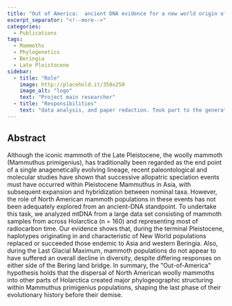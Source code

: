```yaml
---
title: "Out of America:  ancient DNA evidence for a new world origin of late quaternary woolly mammoths"
excerpt_separator: "<!--more-->"
categories:
  - Publications
tags:
  - Mammoths
  - Phylogenetics
  - Beringia
  - Late Pleistocene
sidebar:
  - title: "Role"
    image: http://placehold.it/350x250
    image_alt: "logo"
    text: "Project main researcher"
  - title: "Responsibilities"
    text: "data analysis, and paper redaction. Took part to the generation of the data "
---
```


## Abstract
Although the iconic mammoth of the Late Pleistocene, the woolly mammoth (Mammuthus primigenius), has traditionally been regarded as the end point of a single anagenetically evolving lineage, recent paleontological and molecular studies have shown that successive allopatric speciation events must have occurred within Pleistocene Mammuthus in Asia, with subsequent expansion and hybridization between nominal taxa. However, the role of North American mammoth populations in these events has not been adequately explored from an ancient-DNA standpoint.
To undertake this task, we analyzed mtDNA from a large data set consisting of mammoth samples from across Holarctica (n = 160) and representing most of radiocarbon time. Our evidence shows that, during the terminal Pleistocene, haplotypes originating in and characteristic of New World populations replaced or succeeded those endemic to Asia and western Beringia. Also, during the Last Glacial Maximum, mammoth populations do not appear to have suffered an overall decline in diversity, despite differing responses on either side of the Bering land bridge. In summary, the "Out-of-America" hypothesis holds that the dispersal of North American woolly mammoths into other parts of Holarctica created major phylogeographic structuring within Mammuthus primigenius populations, shaping the last phase of their evolutionary history before their demise.
